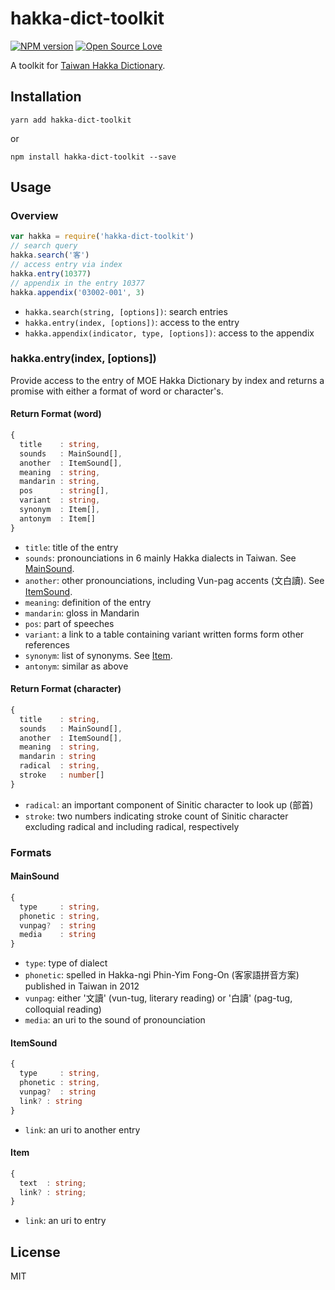 hakka-dict-toolkit
===

[![NPM version](https://badge.fury.io/js/hakka-dict-toolkit.svg)][npm]
[![Open Source Love](https://badges.frapsoft.com/os/mit/mit.svg?v=102)][repo]

A toolkit for [Taiwan Hakka Dictionary][site].

Installation
---

```
yarn add hakka-dict-toolkit
```

or

```
npm install hakka-dict-toolkit --save
```

Usage
---

### Overview

``` js
var hakka = require('hakka-dict-toolkit')
// search query
hakka.search('客')
// access entry via index
hakka.entry(10377)
// appendix in the entry 10377
hakka.appendix('03002-001', 3)
```

* `hakka.search(string, [options])`: search entries
* `hakka.entry(index, [options])`: access to the entry 
* `hakka.appendix(indicator, type, [options])`: access to the appendix

### hakka.entry(index, [options])

Provide access to the entry of MOE Hakka Dictionary by index and returns a promise with either a format of word or character's.

#### Return Format (word)

``` ts
{
  title    : string,
  sounds   : MainSound[],
  another  : ItemSound[],
  meaning  : string,
  mandarin : string,
  pos      : string[],
  variant  : string,
  synonym  : Item[],
  antonym  : Item[]
}
```

* `title`: title of the entry
* `sounds`: pronounciations in 6 mainly Hakka dialects in Taiwan. See [MainSound](#mainsound).
* `another`: other pronounciations, including Vun-pag accents (文白讀). See [ItemSound](#itemsound).
* `meaning`: definition of the entry
* `mandarin`: gloss in Mandarin
* `pos`: part of speeches
* `variant`: a link to a table containing variant written forms form other references
* `synonym`: list of synonyms. See [Item](#entryitem).
* `antonym`: similar as above

#### Return Format (character)

``` ts
{
  title    : string,
  sounds   : MainSound[],
  another  : ItemSound[],
  meaning  : string,
  mandarin : string
  radical  : string,
  stroke   : number[]
}
```

* `radical`: an important component of Sinitic character to look up (部首)
* `stroke`: two numbers indicating stroke count of Sinitic character excluding radical and including radical, respectively

### Formats

#### MainSound

``` ts
{
  type     : string,
  phonetic : string,
  vunpag?  : string
  media    : string
}
```

* `type`: type of dialect
* `phonetic`: spelled in Hakka-ngi Phin-Yim Fong-On (客家語拼音方案) published in Taiwan in 2012
* `vunpag`: either '文讀' (vun-tug, literary reading) or '白讀' (pag-tug, colloquial reading)
* `media`: an uri to the sound of pronounciation

#### ItemSound

``` ts
{
  type     : string,
  phonetic : string,
  vunpag?  : string
  link? : string
}
```

* `link`: an uri to another entry

#### Item

``` ts
{
  text  : string;
  link? : string;
}
```

* `link`: an uri to entry

License
---

MIT

[site]: https://hakka.dict.edu.tw/hakkadict/
[repo]: https://github.com/m80126colin/hakka-dict-toolkit/
[npm]: https://www.npmjs.com/package/hakka-dict-toolkit
